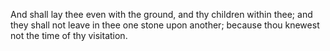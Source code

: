 And shall lay thee even with the ground, and thy children within thee; and they shall not leave in thee one stone upon another; because thou knewest not the time of thy visitation.
